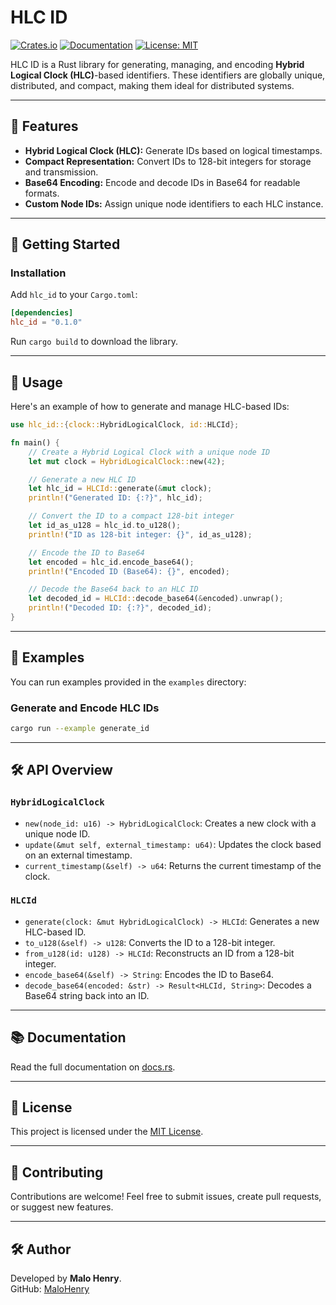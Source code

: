 
# HLC ID

[![Crates.io](https://img.shields.io/crates/v/hlc_id.svg)](https://crates.io/crates/hlc_id)
[![Documentation](https://docs.rs/hlc_id/badge.svg)](https://docs.rs/hlc_id)
[![License: MIT](https://img.shields.io/badge/License-MIT-yellow.svg)](https://opensource.org/licenses/MIT)

HLC ID is a Rust library for generating, managing, and encoding **Hybrid Logical Clock (HLC)**-based identifiers. These identifiers are globally unique, distributed, and compact, making them ideal for distributed systems.

---

## 📖 Features

- **Hybrid Logical Clock (HLC):** Generate IDs based on logical timestamps.
- **Compact Representation:** Convert IDs to 128-bit integers for storage and transmission.
- **Base64 Encoding:** Encode and decode IDs in Base64 for readable formats.
- **Custom Node IDs:** Assign unique node identifiers to each HLC instance.

---

## 🚀 Getting Started

### Installation

Add `hlc_id` to your `Cargo.toml`:

```toml
[dependencies]
hlc_id = "0.1.0"
```

Run `cargo build` to download the library.

---

## 🔧 Usage

Here's an example of how to generate and manage HLC-based IDs:

```rust
use hlc_id::{clock::HybridLogicalClock, id::HLCId};

fn main() {
    // Create a Hybrid Logical Clock with a unique node ID
    let mut clock = HybridLogicalClock::new(42);

    // Generate a new HLC ID
    let hlc_id = HLCId::generate(&mut clock);
    println!("Generated ID: {:?}", hlc_id);

    // Convert the ID to a compact 128-bit integer
    let id_as_u128 = hlc_id.to_u128();
    println!("ID as 128-bit integer: {}", id_as_u128);

    // Encode the ID to Base64
    let encoded = hlc_id.encode_base64();
    println!("Encoded ID (Base64): {}", encoded);

    // Decode the Base64 back to an HLC ID
    let decoded_id = HLCId::decode_base64(&encoded).unwrap();
    println!("Decoded ID: {:?}", decoded_id);
}
```

---

## 🧪 Examples

You can run examples provided in the `examples` directory:

### Generate and Encode HLC IDs
```bash
cargo run --example generate_id
```

---

## 🛠️ API Overview

### `HybridLogicalClock`

- `new(node_id: u16) -> HybridLogicalClock`: Creates a new clock with a unique node ID.
- `update(&mut self, external_timestamp: u64)`: Updates the clock based on an external timestamp.
- `current_timestamp(&self) -> u64`: Returns the current timestamp of the clock.

### `HLCId`

- `generate(clock: &mut HybridLogicalClock) -> HLCId`: Generates a new HLC-based ID.
- `to_u128(&self) -> u128`: Converts the ID to a 128-bit integer.
- `from_u128(id: u128) -> HLCId`: Reconstructs an ID from a 128-bit integer.
- `encode_base64(&self) -> String`: Encodes the ID to Base64.
- `decode_base64(encoded: &str) -> Result<HLCId, String>`: Decodes a Base64 string back into an ID.

---

## 📚 Documentation

Read the full documentation on [docs.rs](https://docs.rs/hlc_id).

---

## 📜 License

This project is licensed under the [MIT License](LICENSE).

---

## 🌟 Contributing

Contributions are welcome! Feel free to submit issues, create pull requests, or suggest new features.

---

## 🛠️ Author

Developed by **Malo Henry**.  
GitHub: [MaloHenry](https://github.com/MaloHenry)  
